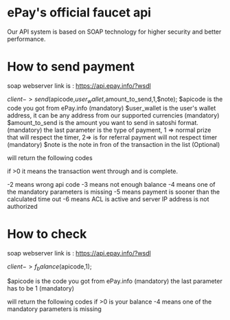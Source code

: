 # ePay's official faucet api

Our API system is based on SOAP technology for higher security and better performance.

# How to send payment

soap webserver link is : https://api.epay.info/?wsdl

$client->send($apicode,$user_wallet,$amount_to_send,1,$note);
$apicode is the code you got from ePay.info (mandatory)
$user_wallet is the user's wallet address, it can be any address from our supported currencies (mandatory)
$amount_to_send is the amount you want to send in satoshi format. (mandatory)
the last parameter is the type of payment, 1 => normal prize that will respect the timer, 2=> is for referral payment will not respect timer (mandatory)
$note is the note in fron of the transaction in the list (Optional)

will return the following codes

if >0 it means the transaction went through and is complete.

-2 means wrong api code
-3 means not enough balance
-4 means one of the mandatory parameters is missing
-5 means payment is sooner than the calculated time out
-6 means ACL is active and server IP address is not authorized


# How to check 

soap webserver link is : https://api.epay.info/?wsdl

$client->f_balance($apicode,1);

$apicode is the code you got from ePay.info (mandatory)
the last parameter has to be 1  (mandatory)

will return the following codes
if >0 is your balance
-4 means one of the mandatory parameters is missing
